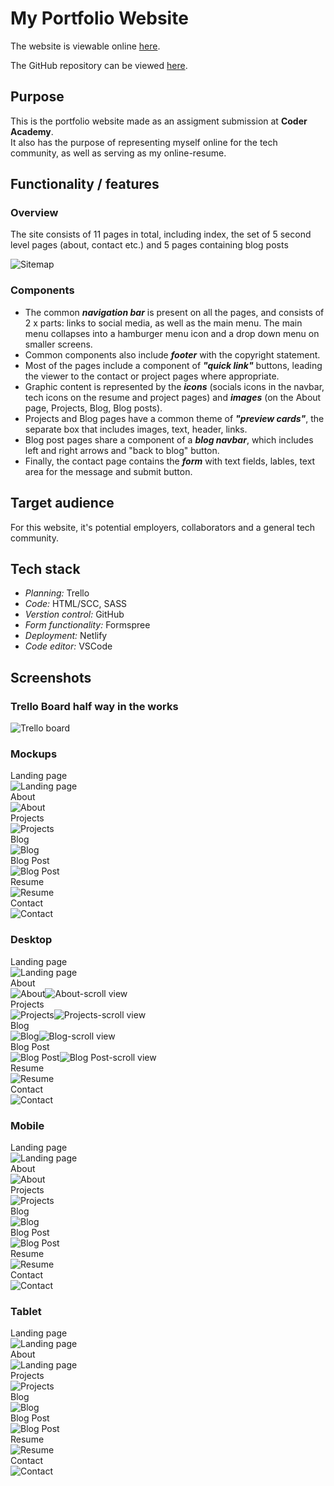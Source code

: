 # My Portfolio Website

The website is viewable online [here](https://khai-tun-28351020b.netlify.app/).

The GitHub repository can be viewed [here](https://github.com/khaingtt/portfolio).

## **Purpose**

This is the portfolio website made as an assigment submission at **Coder Academy**.<br/>
It also has the purpose of representing myself online for the tech community, as well as serving as my online-resume.

## **Functionality / features**

### **Overview**
The site consists of 11 pages in total, including index, the set of 5 second level pages (about, contact etc.) and 5 pages containing blog posts

![Sitemap](./screenshots/Sitemap.png)
### **Components**
* The common _**navigation bar**_ is present on all the pages, and consists of 2 x parts: links to social media, as well as the main menu. The main menu collapses into a hamburger menu icon and a drop down menu on smaller screens. 
* Common components also include _**footer**_ with the copyright statement. 
* Most of the pages include a component of _**"quick link"**_ buttons, leading the viewer to the contact or project pages where appropriate.
* Graphic content is represented by the _**icons**_ (socials icons in the navbar, tech icons on the resume and project pages) and _**images**_ (on the About page, Projects, Blog, Blog posts).
* Projects and Blog pages have a common theme of _**"preview cards"**_, the separate box that includes images, text, header, links.
* Blog post pages share a component of a _**blog navbar**_, which includes left and right arrows and "back to blog" button.
* Finally, the contact page contains the _**form**_ with text fields, lables, text area for the message and submit button.

## Target audience
For this website, it's potential employers, collaborators and a general tech community.

## Tech stack
* _Planning:_ Trello
* _Code:_ HTML/SCC, SASS
* _Verstion control:_ GitHub 
* _Form functionality:_ Formspree
* _Deployment:_ Netlify
* _Code editor:_ VSCode

## Screenshots

### Trello Board half way in the works
![Trello board](./screenshots/Trello.jpg)


### Mockups
Landing page<br/>
![Landing page](./screenshots/mockups/landing.jpg)<br/>
About</br>
![About](./screenshots/mockups/about.jpg)</br>
Projects</br>
![Projects](./screenshots/mockups/projects.jpg)</br>
Blog</br>
![Blog](./screenshots/mockups/blog.jpg)</br>
Blog Post</br>
![Blog Post](./screenshots/mockups/blog-post.jpg)</br>
Resume</br>
![Resume](./screenshots/mockups/resume.jpg)</br>
Contact</br>
![Contact](./screenshots/mockups/contact.jpg)</br>

### Desktop
Landing page<br/>
![Landing page](./screenshots/index.png)<br/>
About</br>
![About](./screenshots/about.png)![About-scroll view](./screenshots/about2.png)</br>
Projects</br>
![Projects](./screenshots/projects.png)![Projects-scroll view](./screenshots/projects2.png)</br>
Blog</br>
![Blog](./screenshots/blog.png)![Blog-scroll view](./screenshots/blog2.png)</br>
Blog Post</br>
![Blog Post](./screenshots/blog-post.png)![Blog Post-scroll view](./screenshots/blog-post2.png)</br>
Resume</br>
![Resume](./screenshots/resume.png)</br>
Contact</br>
![Contact](./screenshots/contact.png)</br>

### Mobile
Landing page<br/>
![Landing page](./screenshots/mobile/index.png)<br/>
About</br>
![About](./screenshots/mobile/about.png)</br>
Projects</br>
![Projects](./screenshots/mobile/projects.png)</br>
Blog</br>
![Blog](./screenshots/mobile/blog.png)</br>
Blog Post</br>
![Blog Post](./screenshots/mobile/blog-post.png)</br>
Resume</br>
![Resume](./screenshots/mobile/resume.png)</br>
Contact</br>
![Contact](./screenshots/mobile/contact.png)</br>

### Tablet
Landing page<br/>
![Landing page](./screenshots/tablet/index.jpg)<br/>
About</br>
![Landing page](./screenshots/tablet/about.jpg)</br>
Projects</br>
![Projects](./screenshots/tablet/projects.jpg)</br>
Blog</br>
![Blog](./screenshots/tablet/blog.jpg)</br>
Blog Post</br>
![Blog Post](./screenshots/tablet/blog-post.jpg)</br>
Resume</br>
![Resume](./screenshots/tablet/resume.jpg)</br>
Contact</br>
![Contact](./screenshots/tablet/contact.jpg)</br>